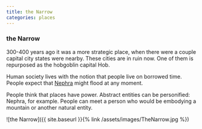 ```yaml
---
title: the Narrow
categories: places
---
```


### the Narrow


300-400 years ago it was a more strategic place, when there were a couple capital city states were nearby. These cities are in ruin now. One of them is repurposed as the hobgoblin capital Hob.

Human society lives with the notion that people live on borrowed time. People expect that [Nephra](Nephra) might flood at any moment. 

People think that places have power. Abstract entities can be personified: Nephra, for example. People can meet a person who would be embodying a mountain or another natural entity. 

![the Narrow]({{ site.baseurl }}{% link /assets/images/TheNarrow.jpg %})